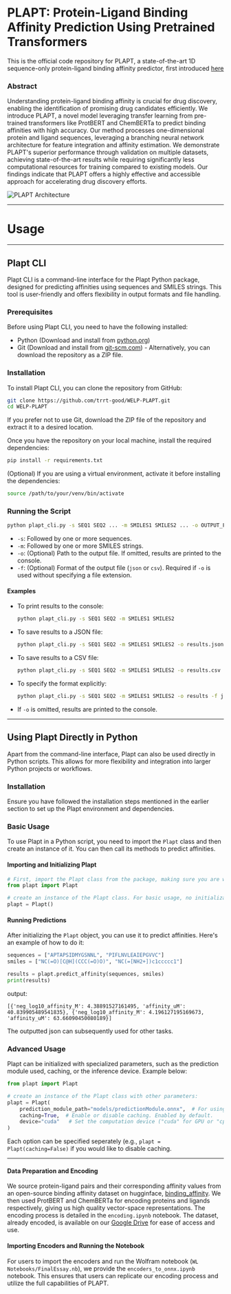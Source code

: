 # **PLAPT: Protein-Ligand Binding Affinity Prediction Using Pretrained Transformers**

This is the official code repository for PLAPT, a state-of-the-art 1D sequence-only protein-ligand binding affinity predictor, first introduced [here](https://community.wolfram.com/groups/-/m/t/3094670)

### Abstract
Understanding protein-ligand binding affinity is crucial for drug discovery, enabling the identification of promising drug candidates efficiently. We introduce PLAPT, a novel model leveraging transfer learning from pre-trained transformers like ProtBERT and ChemBERTa to predict binding affinities with high accuracy. Our method processes one-dimensional protein and ligand sequences, leveraging a branching neural network architecture for feature integration and affinity estimation. We demonstrate PLAPT's superior performance through validation on multiple datasets, achieving state-of-the-art results while requiring significantly less computational resources for training compared to existing models. Our findings indicate that PLAPT offers a highly effective and accessible approach for accelerating drug discovery efforts.

![PLAPT Architecture](https://github.com/trrt-good/WELP-PLAPT/blob/main/Diagrams/PLAPT.png)

---
# Usage
---
## Plapt CLI

Plapt CLI is a command-line interface for the Plapt Python package, designed for predicting affinities using sequences and SMILES strings. This tool is user-friendly and offers flexibility in output formats and file handling.

### Prerequisites

Before using Plapt CLI, you need to have the following installed:
- Python (Download and install from [python.org](https://www.python.org/))
- Git (Download and install from [git-scm.com](https://git-scm.com/)) - Alternatively, you can download the repository as a ZIP file.

### Installation

To install Plapt CLI, you can clone the repository from GitHub:

```bash
git clone https://github.com/trrt-good/WELP-PLAPT.git
cd WELP-PLAPT
```

If you prefer not to use Git, download the ZIP file of the repository and extract it to a desired location.

Once you have the repository on your local machine, install the required dependencies:

```bash
pip install -r requirements.txt
```

(Optional) If you are using a virtual environment, activate it before installing the dependencies:

```bash
source /path/to/your/venv/bin/activate
```

### Running the Script

```bash
python plapt_cli.py -s SEQ1 SEQ2 ... -m SMILES1 SMILES2 ... -o OUTPUT_FILE -f FORMAT
```

- `-s`: Followed by one or more sequences.
- `-m`: Followed by one or more SMILES strings.
- `-o`: (Optional) Path to the output file. If omitted, results are printed to the console.
- `-f`: (Optional) Format of the output file (`json` or `csv`). Required if `-o` is used without specifying a file extension.

#### Examples

- To print results to the console:

  ```bash
  python plapt_cli.py -s SEQ1 SEQ2 -m SMILES1 SMILES2
  ```

- To save results to a JSON file:

  ```bash
  python plapt_cli.py -s SEQ1 SEQ2 -m SMILES1 SMILES2 -o results.json
  ```

- To save results to a CSV file:

  ```bash
  python plapt_cli.py -s SEQ1 SEQ2 -m SMILES1 SMILES2 -o results.csv
  ```

- To specify the format explicitly:

  ```bash
  python plapt_cli.py -s SEQ1 SEQ2 -m SMILES1 SMILES2 -o results -f json
  ```

- If `-o` is omitted, results are printed to the console.

---

## Using Plapt Directly in Python

Apart from the command-line interface, Plapt can also be used directly in Python scripts. This allows for more flexibility and integration into larger Python projects or workflows.

### Installation

Ensure you have followed the installation steps mentioned in the earlier section to set up the Plapt environment and dependencies. 

### Basic Usage

To use Plapt in a Python script, you need to import the `Plapt` class and then create an instance of it. You can then call its methods to predict affinities.

#### Importing and Initializing Plapt

``` python
# First, import the Plapt class from the package, making sure you are working in the same directory as the plapt.py file:
from plapt import Plapt

# create an instance of the Plapt class. For basic usage, no initialization parameters are needed:
plapt = Plapt()
```

#### Running Predictions
After initializing the `Plapt` object, you can use it to predict affinities. Here's an example of how to do it:

```python
sequences = ["APTAPSIDMYGSNNL", "PIFLNVLEAIEPGVVC"]
smiles = ["NC(=O)[C@H](CCC(=O)O)", "NC(=[NH2+])c1ccccc1"]

results = plapt.predict_affinity(sequences, smiles)
print(results)
```
output:
```
[{'neg_log10_affinity_M': 4.38891527161495, 'affinity_uM': 40.839905489541835}, {'neg_log10_affinity_M': 4.196127195169673, 'affinity_uM': 63.66090450080189}]
```
The outputted json can subsequently used for other tasks.

### Advanced Usage

Plapt can be initialized with specialized parameters, such as the prediction module used, caching, or the inference device. Example below:
``` python
from plapt import Plapt

# create an instance of the Plapt class with other parameters:
plapt = Plapt(
    prediction_module_path="models/predictionModule.onnx",  # For using a different prediction module. This is set to "models/predictionModule.onnx" by default. 
    caching=True,  # Enable or disable caching. Enabled by default.
    device="cuda"   # Set the computation device ("cuda" for GPU or "cpu" for CPU). If cuda isn't available on your system, it will fallback to "cpu" automatically.
)
```
Each option can be specified seperately (e.g., `plapt = Plapt(caching=False)` if you would like to disable caching. 

---


#### Data Preparation and Encoding
We source protein-ligand pairs and their corresponding affinity values from an open-source binding affinity dataset on hugginface, [binding_affinity](https://huggingface.co/datasets/jglaser/binding_affinity). We then used ProtBERT and ChemBERTa for encoding proteins and ligands respectively, giving us high quality vector-space representations. The encoding process is detailed in the `encoding.ipynb` notebook. The dataset, already encoded, is available on our [Google Drive](https://drive.google.com/drive/folders/1e-ujgHx5bW0JKxSZY5u34As77o4-IIFs?usp=sharing) for ease of access and use.

#### Importing Encoders and Running the Notebook
For users to import the encoders and run the Wolfram notebook (`WL Notebooks/FinalEssay.nb`), we provide the `encoders_to_onnx.ipynb` notebook. This ensures that users can replicate our encoding process and utilize the full capabilities of PLAPT.
